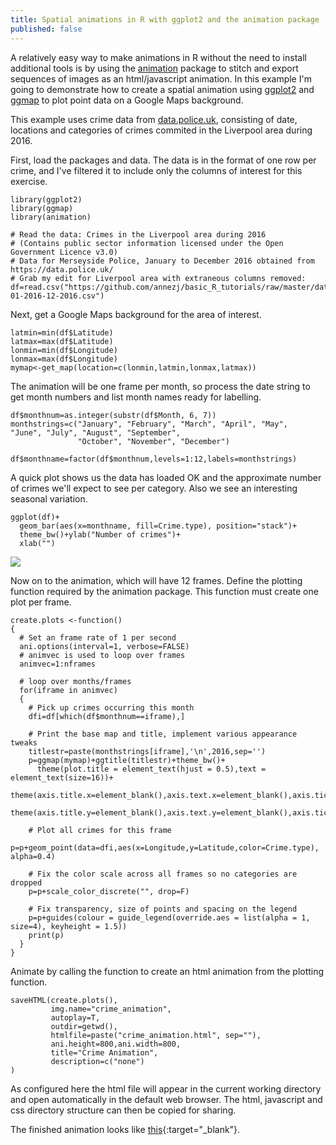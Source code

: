 ```yaml
---
title: Spatial animations in R with ggplot2 and the animation package
published: false
---
```


A relatively easy way to make animations in R without the need to install additional tools is by using the [animation](https://cran.r-project.org/web/packages/animation/index.html) package to stitch and export sequences of images as an html/javascript animation. In this example I'm going to demonstrate how to create a spatial animation using [ggplot2](http://ggplot2.org/) and [ggmap](https://cran.r-project.org/web/packages/ggmap/index.html) to plot point data on a Google Maps background.  

This example uses crime data from [data.police.uk](https://data.police.uk/), consisting of date, locations and categories of crimes commited in the Liverpool area during 2016.

First, load the packages and data. The data is in the format of one row per crime, and I've filtered it to include only the columns of interest for this exercise.  

```
library(ggplot2)
library(ggmap)
library(animation)

# Read the data: Crimes in the Liverpool area during 2016 
# (Contains public sector information licensed under the Open Government Licence v3.0)
# Data for Merseyside Police, January to December 2016 obtained from https://data.police.uk/
# Grab my edit for Liverpool area with extraneous columns removed:
df=read.csv("https://github.com/annezj/basic_R_tutorials/raw/master/data/Liverpool-01-2016-12-2016.csv")
```

Next, get a Google Maps background for the area of interest.

```
latmin=min(df$Latitude)
latmax=max(df$Latitude)
lonmin=min(df$Longitude)
lonmax=max(df$Longitude)
mymap<-get_map(location=c(lonmin,latmin,lonmax,latmax)) 
```

The animation will be one frame per month, so process the date string to get month numbers and list month names ready for labelling.

```
df$monthnum=as.integer(substr(df$Month, 6, 7))
monthstrings=c("January", "February", "March", "April", "May", 					"June", "July", "August", "September",
               "October", "November", "December")
               df$monthname=factor(df$monthnum,levels=1:12,labels=monthstrings)
```

A quick plot shows us the data has loaded OK and the approximate number of crimes we'll expect to see per category. Also we see an interesting seasonal variation.

```
ggplot(df)+
  geom_bar(aes(x=monthname, fill=Crime.type), position="stack")+
  theme_bw()+ylab("Number of crimes")+
  xlab("")
```
![]({{site.baseurl}}/https://annezj.github.io/assets/images/posts/crime_bar.png)

Now on to the animation, which will have 12 frames. Define the plotting function required by the animation package. This function must create one plot per frame.

```
create.plots <-function()
{
  # Set an frame rate of 1 per second
  ani.options(interval=1, verbose=FALSE)
  # animvec is used to loop over frames
  animvec=1:nframes

  # loop over months/frames
  for(iframe in animvec)
  {
    # Pick up crimes occurring this month
    dfi=df[which(df$monthnum==iframe),]
    
    # Print the base map and title, implement various appearance tweaks
    titlestr=paste(monthstrings[iframe],'\n',2016,sep='')
    p=ggmap(mymap)+ggtitle(titlestr)+theme_bw()+
      theme(plot.title = element_text(hjust = 0.5),text = element_text(size=16))+
  	theme(axis.title.x=element_blank(),axis.text.x=element_blank(),axis.ticks.x=element_blank())+
      theme(axis.title.y=element_blank(),axis.text.y=element_blank(),axis.ticks.y=element_blank())
    
    # Plot all crimes for this frame
    p=p+geom_point(data=dfi,aes(x=Longitude,y=Latitude,color=Crime.type), alpha=0.4)
    
    # Fix the color scale across all frames so no categories are dropped
    p=p+scale_color_discrete("", drop=F)
    
    # Fix transparency, size of points and spacing on the legend
    p=p+guides(colour = guide_legend(override.aes = list(alpha = 1, size=4), keyheight = 1.5))
    print(p)  
  }
}
```

Animate by calling the function to create an html animation from the plotting function.

```
saveHTML(create.plots(),
         img.name="crime_animation",
         autoplay=T,
         outdir=getwd(),
         htmlfile=paste("crime_animation.html", sep=""),
         ani.height=800,ani.width=800,
         title="Crime Animation",
         description=c("none")
)
```

As configured here the html file will appear in the current working directory and open automatically in the default web browser. The html, javascript and css directory structure can then be copied for sharing.

The finished animation looks like [this](https://annezj.github.io/assets/animations/anim-embed.html){:target="_blank"}.
